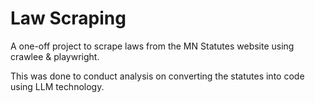 # Law Scraping

A one-off project to scrape laws from the MN Statutes website using crawlee & playwright.

This was done to conduct analysis on converting the statutes into code using LLM technology.

